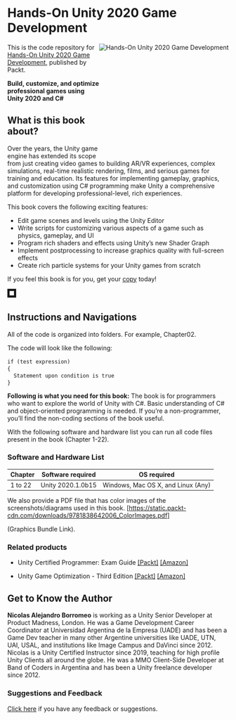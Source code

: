# Hands-On Unity 2020 Game Development

<a href="https://www.packtpub.com/game-development/hands-on-unity-2020-game-development?utm_source=github&utm_medium=repository&utm_campaign=9781838642006"><img src="https://www.packtpub.com/media/catalog/product/cache/bf3310292d6e1b4ca15aeea773aca35e/9/7/9781838642006-original_48.jpeg" alt="Hands-On Unity 2020 Game Development" height="256px" align="right"></a>

This is the code repository for [Hands-On Unity 2020 Game Development](https://www.packtpub.com/game-development/hands-on-unity-2020-game-development?utm_source=github&utm_medium=repository&utm_campaign=9781838642006), published by Packt.

**Build, customize, and optimize professional games using Unity 2020 and C#**

## What is this book about?
Over the years, the Unity game engine has extended its scope from just creating video games to building AR/VR experiences, complex simulations, real-time realistic rendering, films, and serious games for training and education. Its features for implementing gameplay, graphics, and customization using C# programming make Unity a comprehensive platform for developing professional-level, rich experiences.

This book covers the following exciting features: 
* Edit game scenes and levels using the Unity Editor
* Write scripts for customizing various aspects of a game such as physics, gameplay, and UI
* Program rich shaders and effects using Unity’s new Shader Graph
* Implement postprocessing to increase graphics quality with full-screen effects
* Create rich particle systems for your Unity games from scratch

If you feel this book is for you, get your [copy](https://www.amazon.com/dp/10DigitISBN) today!

<a href="https://www.packtpub.com/?utm_source=github&utm_medium=banner&utm_campaign=GitHubBanner"><img src="https://raw.githubusercontent.com/PacktPublishing/GitHub/master/GitHub.png" alt="https://www.packtpub.com/" border="5" /></a>

## Instructions and Navigations
All of the code is organized into folders. For example, Chapter02.

The code will look like the following:
```
if (test expression)
{
  Statement upon condition is true
}
```

**Following is what you need for this book:**
The book is for programmers who want to explore the world of Unity with C#. Basic understanding of C# and object-oriented programming is needed. If you’re a non-programmer, you’ll find the non-coding sections of the book useful.

With the following software and hardware list you can run all code files present in the book (Chapter 1-22).

### Software and Hardware List

| Chapter  | Software required                   | OS required                        |
| -------- | ------------------------------------| -----------------------------------|
| 1 to 22  | Unity 2020.1.0b15                   | Windows, Mac OS X, and Linux (Any) |



We also provide a PDF file that has color images of the screenshots/diagrams used in this book. [https://static.packt-cdn.com/downloads/9781838642006_ColorImages.pdf]

(Graphics Bundle Link).

### Related products <Other books you may enjoy>
* Unity Certified Programmer: Exam Guide [[Packt]](https://www.packtpub.com/game-development/unity-certified-programmer-study-guide?utm_source=github&utm_medium=repository&utm_campaign=9781838828424) [[Amazon]](https://www.amazon.com/dp/1838828427)

* Unity Game Optimization - Third Edition [[Packt]](https://www.packtpub.com/game-development/unity-game-optimization-third-edition?utm_source=github&utm_medium=repository&utm_campaign=9781838556518) [[Amazon]](https://www.amazon.com/dp/1838556516)

## Get to Know the Author
**Nicolas Alejandro Borromeo**
is working as a Unity Senior Developer at Product Madness, London. He was a Game Development Career Coordinator at Universidad Argentina de la Empresa (UADE) and has been a Game Dev teacher in many other Argentine universities like UADE, UTN, UAI, USAL, and institutions like Image Campus and DaVinci since 2012. Nicolas is a Unity Certified Instructor since 2019, teaching for high profile Unity Clients all around the globe. He was a MMO Client-Side Developer at Band of Coders in Argentina and has been a Unity freelance developer since 2012.

### Suggestions and Feedback
[Click here](https://docs.google.com/forms/d/e/1FAIpQLSdy7dATC6QmEL81FIUuymZ0Wy9vH1jHkvpY57OiMeKGqib_Ow/viewform) if you have any feedback or suggestions.
